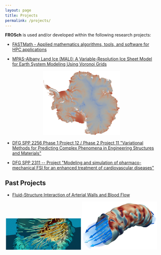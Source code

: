 ```yaml
---
layout: page
title: Projects
permalink: /projects/
---
```

**FROSch** is used and/or developed within the following research projects:

<ul>
<li>
<a href="https://fastmath-scidac.llnl.gov" target="_blank">FASTMath - Applied mathematics algorithms, tools, and software for
HPC applications</a>
</li>
</ul>

<ul>
<li>
<a href="https://climatemodeling.science.energy.gov/research-highlights/mpas-albany-land-ice-mali-variable-resolution-ice-sheet-model-earth-system" target="_blank">MPAS-Albany Land Ice (MALI): A Variable-Resolution Ice Sheet Model for Earth System Modeling Using Voronoi Grids</a>
</li>
</ul>

<center> <img alt="edge basis function" src="/images/velocity-antarctica.png" width="50%"> </center>

<ul>
<li>
<a href="https://spp2256.ur.de/" target="_blank">DFG SPP 2256 Phase 1 Project 12 / Phase 2 Project 11 "Variational Methods for Predicting Complex Phenomena in Engineering Structures and Materials"</a>
</li>
</ul>

<ul>
<li>
<a href="https://www.spp2311.uni-stuttgart.de/forschungsprojekte/" target="_blank">DFG SPP 2311 -- Project "Modeling and simulation of pharmaco-mechanical FSI for an enhanced treatment of cardiovascular diseases"</a>
</li>
</ul>

## Past Projects

<ul>
<li>
<a href="http://www.numerik.uni-koeln.de/14080.html" target="_blank">Fluid-Structure Interaction of Arterial Walls and Blood Flow</a>
</li>
</ul>

<center> <img alt="edge basis function" src="/images/stokes-basis-function.png" width="49%"> <img alt="edge basis function" src="/images/wss-bent-artery.png" width="49%">  </center>

<!-- <ul>
<li>
<a href="http://www.numerik.uni-koeln.de/14079.html" target="_blank">EXASTEEL - Bridging Scales for Multiphase Steels</a>
</li>
</ul>

<center> <img alt="edge basis function" src="/images/fe2ti_nakajima.png" width="75%"> </center> -->
